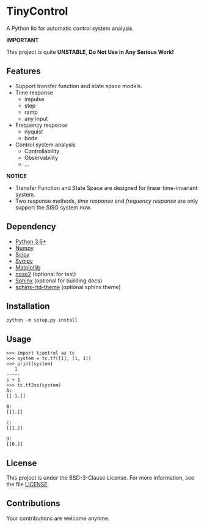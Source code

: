 # TinyControl
A Python lib for automatic control system analysis.

__IMPORTANT__ 

This project is quite __UNSTABLE__, __Do Not Use in Any Serious Work!__

## Features
+ Support transfer function and state space models.
+ Time response
    + impulse
    + step
    + ramp
    + any input
+ Frequency response
    + nyquist
    + bode
+ Control system analysis
    + Controllability
    + Observability
    + ...

__NOTICE__ 
+ Transfer Function and State Space are designed for linear time-invariant system.
+ Two response methods, _time response_ and _frequency response_ are only support the SISO system now.

## Dependency
+ [Python 3.6+](https://www.python.org)
+ [Numpy](http://www.numpy.org)
+ [Scipy](https://scipy.org/)
+ [Sympy](http://www.sympy.org)
+ [Matplotlib](https://matplotlib.org)
+ [nose2](https://github.com/nose-devs/nose2) (optional for test)
+ [Sphinx](http://www.sphinx-doc.org) (optional for building docs)
+ [sphinx-rtd-theme](https://github.com/rtfd/sphinx_rtd_theme) (optional sphinx theme)

## Installation
    python -m setup.py install

## Usage
    >>> import tcontrol as tc
    >>> system = tc.tf([1], [1, 1])
    >>> print(system)
       1
    -----
    s + 1
    >>> tc.tf2ss(system)
    A:
    [[-1.]]

    B:
    [[1.]]

    C:
    [[1.]]

    D:
    [[0.]]

## License
This project is under the BSD-3-Clause License. For more information, see the file
[LICENSE](https://github.com/akizunx/TinyControl/blob/master/LICENSE).

## Contributions
Your contributions are welcome anytime.
